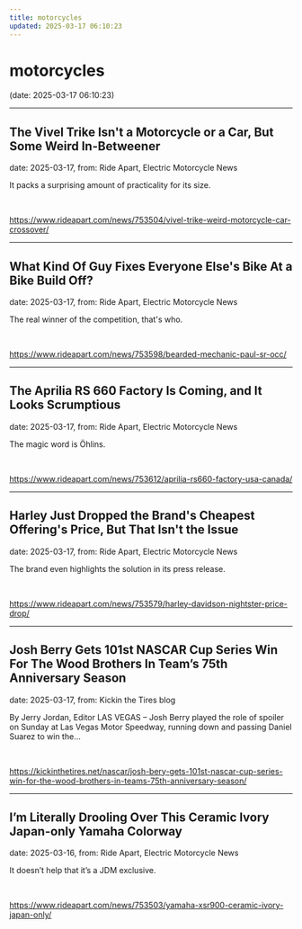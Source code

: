 ```yaml
---
title: motorcycles
updated: 2025-03-17 06:10:23
---
```


# motorcycles

(date: 2025-03-17 06:10:23)

---

## The Vivel Trike Isn't a Motorcycle or a Car, But Some Weird In-Betweener

date: 2025-03-17, from: Ride Apart, Electric Motorcycle News

It packs a surprising amount of practicality for its size. 
 

<br> 

<https://www.rideapart.com/news/753504/vivel-trike-weird-motorcycle-car-crossover/>

---

## What Kind Of Guy Fixes Everyone Else's Bike At a Bike Build Off?

date: 2025-03-17, from: Ride Apart, Electric Motorcycle News

The real winner of the competition, that's who. 

<br> 

<https://www.rideapart.com/news/753598/bearded-mechanic-paul-sr-occ/>

---

## The Aprilia RS 660 Factory Is Coming, and It Looks Scrumptious

date: 2025-03-17, from: Ride Apart, Electric Motorcycle News

The magic word is Öhlins. 

<br> 

<https://www.rideapart.com/news/753612/aprilia-rs660-factory-usa-canada/>

---

## Harley Just Dropped the Brand's Cheapest Offering's Price, But That Isn't the Issue

date: 2025-03-17, from: Ride Apart, Electric Motorcycle News

The brand even highlights the solution in its press release.  

<br> 

<https://www.rideapart.com/news/753579/harley-davidson-nightster-price-drop/>

---

## Josh Berry Gets 101st NASCAR Cup Series Win For The Wood Brothers In Team’s 75th Anniversary Season

date: 2025-03-17, from: Kickin the Tires blog

By Jerry Jordan, Editor LAS VEGAS – Josh Berry played the role of spoiler on Sunday at Las Vegas Motor Speedway, running down and passing Daniel Suarez to win the&#8230;  

<br> 

<https://kickinthetires.net/nascar/josh-bery-gets-101st-nascar-cup-series-win-for-the-wood-brothers-in-teams-75th-anniversary-season/>

---

## I’m Literally Drooling Over This Ceramic Ivory Japan-only Yamaha Colorway

date: 2025-03-16, from: Ride Apart, Electric Motorcycle News

It doesn’t help that it’s a JDM exclusive.
 

<br> 

<https://www.rideapart.com/news/753503/yamaha-xsr900-ceramic-ivory-japan-only/>


